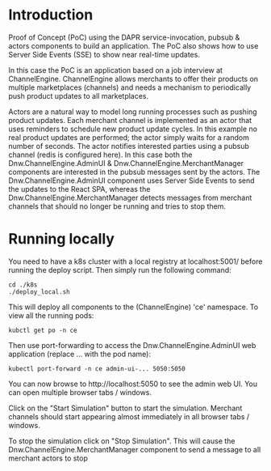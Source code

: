 # Introduction

Proof of Concept (PoC) using the DAPR service-invocation, pubsub & actors components to build an application. The PoC also shows how to use Server Side Events (SSE) to show near real-time updates.

In this case the PoC is an application based on a job interview at ChannelEngine. ChannelEngine allows merchants to offer their products on multiple marketplaces (channels) and needs a mechanism to periodically push product updates to all marketplaces.

Actors are a natural way to model long running processes such as pushing product updates. Each merchant channel is implemented as an actor that uses reminders to schedule new product update cycles. In this example no real product updates are performed; the actor simply waits for a random number of seconds. The actor notifies interested parties using a pubsub channel (redis is configured here). In this case both the Dnw.ChannelEngine.AdminUI & Dnw.ChannelEngine.MerchantManager components are interested in the pubsub messages sent by the actors. The Dnw.ChannelEngine.AdminUI component uses Server Side Events to send the updates to the React SPA, whereas the Dnw.ChannelEngine.MerchantManager detects messages from merchant channels that should no longer be running and tries to stop them.

# Running locally

You need to have a k8s cluster with a local registry at localhost:5001/ before running the deploy script. Then simply run the following command:

```shell
cd ./k8s
./deploy_local.sh
```

This will deploy all components to the (ChannelEngine) 'ce' namespace. To view all the running pods:

```shell
kubctl get po -n ce
```

Then use port-forwarding to access the Dnw.ChannelEngine.AdminUI web application (replace ... with the pod name):

```shell
kubectl port-forward -n ce admin-ui-... 5050:5050
```

You can now browse to http://localhost:5050 to see the admin web UI. You can open multiple browser tabs / windows.

Click on the "Start Simulation" button to start the simulation. Merchant channels should start appearing almost immediately in all browser tabs / windows.

To stop the simulation click on "Stop Simulation". This will cause the Dnw.ChannelEngine.MerchantManager component to send a message to all merchant actors to stop 

